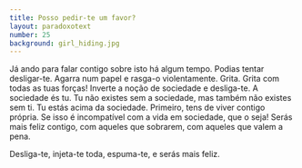 ```yaml
---
title: Posso pedir-te um favor?
layout: paradoxotext
number: 25
background: girl_hiding.jpg
---
```


Já ando para falar contigo sobre isto há algum tempo. Podias tentar desligar-te. Agarra num papel e rasga-o violentamente. Grita. Grita com todas as tuas forças! Inverte a noção de sociedade e desliga-te. A sociedade és tu. Tu não existes sem a sociedade, mas também não existes sem ti. Tu estás acima da sociedade. Primeiro, tens de viver contigo própria. Se isso é incompatível com a vida em sociedade, que o seja! Serás mais feliz contigo, com aqueles que sobrarem, com aqueles que valem a pena.

Desliga-te, injeta-te toda, espuma-te, e serás mais feliz.
